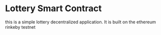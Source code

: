 # Lottery Smart Contract
this is a simple lottery decentralized application. It is built on the ethereum rinkeby testnet
